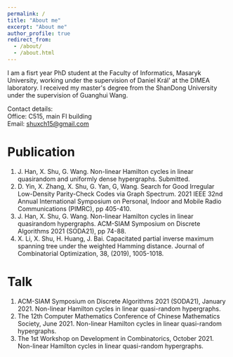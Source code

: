```yaml
---
permalink: /
title: "About me"
excerpt: "About me"
author_profile: true
redirect_from: 
  - /about/
  - /about.html
---
```


I am a fisrt year PhD student at the Faculty of Informatics, Masaryk University, working under the supervision of Daniel Král' at the DIMEA laboratory. I received my master's degree from the ShanDong University under the supervision of Guanghui Wang. 

Contact details:\
Office:   C515, main FI building \
Email:    shuxch15@gmail.com

Publication
======
1. J. Han, X. Shu, G. Wang. Non-linear Hamilton cycles in linear quasirandom and uniformly dense hypergraphs. Submitted.
2. D. Yin, X. Zhang, X. Shu, G. Yan, G, Wang. Search for Good Irregular Low-Density Parity-Check Codes via Graph Spectrum. 2021 IEEE 32nd Annual International Symposium on Personal, Indoor and Mobile Radio Communications (PIMRC), pp 405-410.
3. J. Han, X. Shu, G. Wang. Non-linear Hamilton cycles in linear quasirandom hypergraphs. ACM-SIAM Symposium on Discrete Algorithms 2021 (SODA21), pp 74-88.
4. X. Li, X. Shu, H. Huang, J. Bai. Capacitated partial inverse maximum spanning tree under the weighted Hamming distance. Journal of Combinatorial Optimization, 38, (2019), 1005-1018.

Talk
======

1. ACM-SIAM Symposium on Discrete Algorithms 2021 (SODA21), January 2021. Non-linear Hamilton cycles in linear quasi-random hypergraphs. 
3. The 12th Computer Mathematics Conference of Chinese Mathematics Society, June 2021. Non-linear Hamilton cycles in linear quasi-random hypergraphs.
3. The 1st Workshop on Development in Combinatorics, October 2021. Non-linear Hamilton cycles in linear quasi-random hypergraphs.


